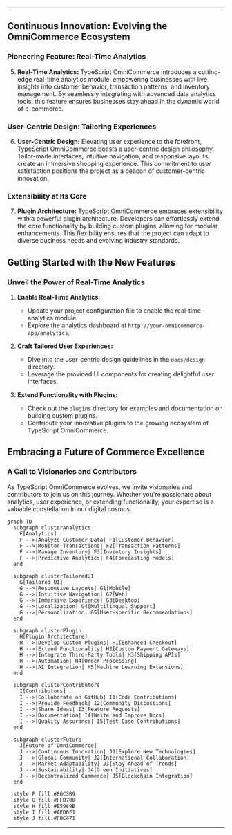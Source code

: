 

---

## Continuous Innovation: Evolving the OmniCommerce Ecosystem

### Pioneering Feature: Real-Time Analytics

5. **Real-Time Analytics:**
   TypeScript OmniCommerce introduces a cutting-edge real-time analytics module, empowering businesses with live insights into customer behavior, transaction patterns, and inventory management. By seamlessly integrating with advanced data analytics tools, this feature ensures businesses stay ahead in the dynamic world of e-commerce.

### User-Centric Design: Tailoring Experiences

6. **User-Centric Design:**
   Elevating user experience to the forefront, TypeScript OmniCommerce boasts a user-centric design philosophy. Tailor-made interfaces, intuitive navigation, and responsive layouts create an immersive shopping experience. This commitment to user satisfaction positions the project as a beacon of customer-centric innovation.

### Extensibility at Its Core

7. **Plugin Architecture:**
   TypeScript OmniCommerce embraces extensibility with a powerful plugin architecture. Developers can effortlessly extend the core functionality by building custom plugins, allowing for modular enhancements. This flexibility ensures that the project can adapt to diverse business needs and evolving industry standards.

## Getting Started with the New Features

### Unveil the Power of Real-Time Analytics

1. **Enable Real-Time Analytics:**
   - Update your project configuration file to enable the real-time analytics module.
   - Explore the analytics dashboard at `http://your-omnicommerce-app/analytics`.

2. **Craft Tailored User Experiences:**
   - Dive into the user-centric design guidelines in the `docs/design` directory.
   - Leverage the provided UI components for creating delightful user interfaces.

3. **Extend Functionality with Plugins:**
   - Check out the `plugins` directory for examples and documentation on building custom plugins.
   - Contribute your innovative plugins to the growing ecosystem of TypeScript OmniCommerce.

## Embracing a Future of Commerce Excellence

### A Call to Visionaries and Contributors

As TypeScript OmniCommerce evolves, we invite visionaries and contributors to join us on this journey. Whether you're passionate about analytics, user experience, or extending functionality, your expertise is a valuable constellation in our digital cosmos.

```mermaid
graph TD
  subgraph clusterAnalytics
    F[Analytics]
    F -->|Analyze Customer Data| F1[Customer Behavior]
    F -->|Monitor Transactions| F2[Transaction Patterns]
    F -->|Manage Inventory| F3[Inventory Insights]
    F -->|Predictive Analytics| F4[Forecasting Models]
  end

  subgraph clusterTailoredUI
    G[Tailored UI]
    G -->|Responsive Layouts| G1[Mobile]
    G -->|Intuitive Navigation| G2[Web]
    G -->|Immersive Experience| G3[Desktop]
    G -->|Localization| G4[Multilingual Support]
    G -->|Personalization| G5[User-specific Recommendations]
  end

  subgraph clusterPlugin
    H[Plugin Architecture]
    H -->|Develop Custom Plugins| H1[Enhanced Checkout]
    H -->|Extend Functionality| H2[Custom Payment Gateways]
    H -->|Integrate Third-Party Tools| H3[Shipping APIs]
    H -->|Automation| H4[Order Processing]
    H -->|AI Integration| H5[Machine Learning Extensions]
  end

  subgraph clusterContributors
    I[Contributors]
    I -->|Collaborate on GitHub| I1[Code Contributions]
    I -->|Provide Feedback| I2[Community Discussions]
    I -->|Share Ideas| I3[Feature Requests]
    I -->|Documentation| I4[Write and Improve Docs]
    I -->|Quality Assurance| I5[Test Case Contributions]
  end

  subgraph clusterFuture
    J[Future of OmniCommerce]
    J -->|Continuous Innovation| J1[Explore New Technologies]
    J -->|Global Community| J2[International Collaboration]
    J -->|Market Adaptability| J3[Stay Ahead of Trends]
    J -->|Sustainability| J4[Green Initiatives]
    J -->|Decentralized Commerce| J5[Blockchain Integration]
  end

  style F fill:#86C3B9
  style G fill:#FFD700
  style H fill:#E5989B
  style I fill:#AED6F1
  style J fill:#F8C471

```

--- 
